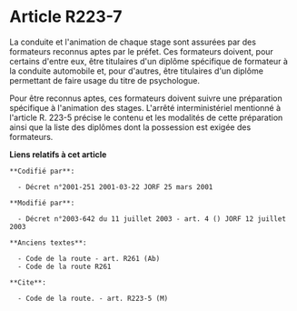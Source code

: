 # Article R223-7

La conduite et l'animation de chaque stage sont assurées par des formateurs reconnus aptes par le préfet. Ces formateurs
doivent, pour certains d'entre eux, être titulaires d'un diplôme spécifique de formateur à la conduite automobile et, pour
d'autres, être titulaires d'un diplôme permettant de faire usage du titre de psychologue.

Pour être reconnus aptes, ces formateurs doivent suivre une préparation spécifique à l'animation des stages. L'arrêté
interministériel mentionné à l'article R. 223-5 précise le contenu et les modalités de cette préparation ainsi que la liste
des diplômes dont la possession est exigée des formateurs.

**Liens relatifs à cet article**

	**Codifié par**:

	  - Décret n°2001-251 2001-03-22 JORF 25 mars 2001

	**Modifié par**:

	  - Décret n°2003-642 du 11 juillet 2003 - art. 4 () JORF 12 juillet 2003

	**Anciens textes**:

	  - Code de la route - art. R261 (Ab)
	  - Code de la route R261

	**Cite**:

	  - Code de la route. - art. R223-5 (M)

